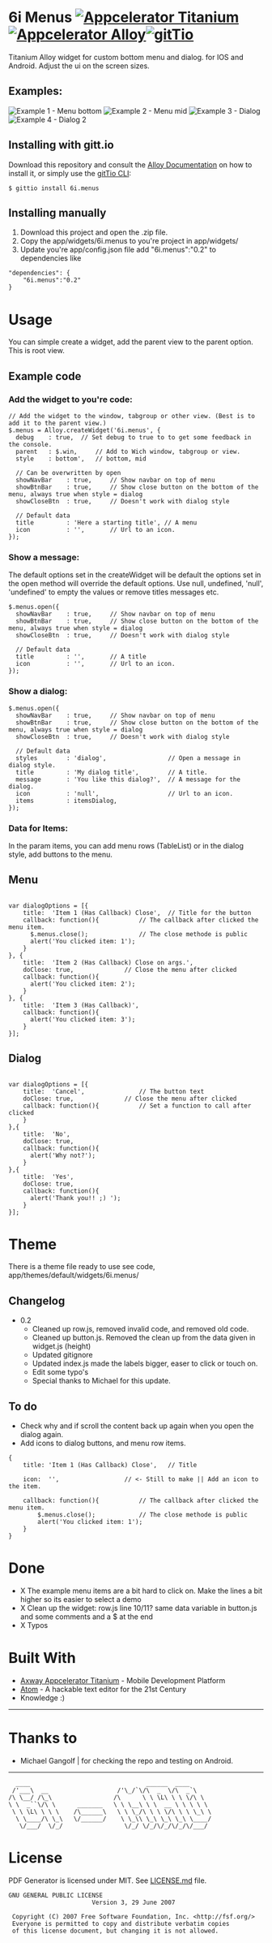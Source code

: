 # 6i Menus  [![Appcelerator Titanium](http://www-static.appcelerator.com/badges/titanium-git-badge-sq.png)](http://appcelerator.com/titanium/) [![Appcelerator Alloy](http://www-static.appcelerator.com/badges/alloy-git-badge-sq.png)](http://appcelerator.com/alloy/)[![gitTio](http://gitt.io/badge.svg)](http://gitt.io/component/6i.menus)

Titanium Alloy widget for custom bottom menu and dialog. for IOS and Android. Adjust the ui on the screen sizes.

## Examples:

![Example 1 - Menu bottom](https://raw.githubusercontent.com/Daargajedan/6i.menus/master/example/images/1.png)
![Example 2 - Menu mid](https://raw.githubusercontent.com/Daargajedan/6i.menus/master/example/images/2.png)
![Example 3 - Dialog](https://raw.githubusercontent.com/Daargajedan/6i.menus/master/example/images/3.png)
![Example 4 - Dialog 2](https://raw.githubusercontent.com/Daargajedan/6i.menus/master/example/images/4.png)

## Installing with gitt.io

Download this repository and consult the [Alloy Documentation](http://docs.appcelerator.com/platform/latest/#!/guide/Alloy_XML_Markup-section-35621528_AlloyXMLMarkup-ImportingWidgets) on how to install it, or simply use the [gitTio CLI](http://gitt.io/cli):

```
$ gittio install 6i.menus
```

## Installing manually

1. Download this project and open the .zip file.
2. Copy the app/widgets/6i.menus to you're project in app/widgets/
3. Update you're app/config.json file add "6i.menus":"0.2" to dependencies like
```
"dependencies": {
	"6i.menus":"0.2"
}
```

# Usage
You can simple create a widget, add the parent view to the parent option. This is root view.

## Example code

### Add the widget to you're code:
```
// Add the widget to the window, tabgroup or other view. (Best is to add it to the parent view.)
$.menus = Alloy.createWidget('6i.menus', {
  debug    : true,	// Set debug to true to to get some feedback in the console.
  parent   : $.win,     // Add to Wich window, tabgroup or view.
  style    : bottom',	// bottom, mid

  // Can be overwritten by open
  showNavBar    : true,     // Show navbar on top of menu
  showBtnBar    : true,     // Show close button on the bottom of the menu, always true when style = dialog
  showCloseBtn  : true,     // Doesn't work with dialog style

  // Default data
  title         : 'Here a starting title', // A menu
  icon          : '',       // Url to an icon.
});
```

### Show a message:

The default options set in the createWidget will be default the options set in the open method will override the default options.
Use null, undefined, 'null', 'undefined' to empty the values or remove titles messages etc.

```
$.menus.open({
  showNavBar    : true,     // Show navbar on top of menu
  showBtnBar    : true,     // Show close button on the bottom of the menu, always true when style = dialog
  showCloseBtn  : true,     // Doesn't work with dialog style

  // Default data
  title         : '',       // A title
  icon          : '',       // Url to an icon.
});
```

### Show a dialog:

```
$.menus.open({
  showNavBar    : true,     // Show navbar on top of menu
  showBtnBar    : true,     // Show close button on the bottom of the menu, always true when style = dialog
  showCloseBtn  : true,     // Doesn't work with dialog style

  // Default data
  styles        : 'dialog',                 // Open a message in dialog style.
  title         : 'My dialog title',        // A title.
  message       : 'You like this dialog?',  // A message for the dialog.
  icon          : 'null',                   // Url to an icon.
  items         : itemsDialog,
});
```

### Data for Items:
In the param items, you can add menu rows (TableList) or in the dialog style, add buttons to the menu.

## Menu
```

var dialogOptions = [{
    title:  'Item 1 (Has Callback) Close',	// Title for the button
    callback: function(){			// The callback after clicked the menu item.
      $.menus.close();				// The close methode is public
      alert('You clicked item: 1');
    }
}, {
    title:  'Item 2 (Has Callback) Close on args.',
    doClose: true,				// Close the menu after clicked
    callback: function(){
      alert('You clicked item: 2');
    }
}, {
    title:  'Item 3 (Has Callback)',
    callback: function(){
      alert('You clicked item: 3');
    }
}];

```

## Dialog
```

var dialogOptions = [{
    title:  'Cancel',				// The button text
    doClose: true,				// Close the menu after clicked
    callback: function(){ 			// Set a function to call after clicked
    }
},{
    title:  'No',
    doClose: true,
    callback: function(){
      alert('Why not?');
    }
},{
    title:  'Yes',
    doClose: true,
    callback: function(){
      alert('Thank you!! ;) ');
    }
}];

```


# Theme
There is a theme file ready to use see code, app/themes/default/widgets/6i.menus/

## Changelog

- 0.2
	- Cleaned up row.js, removed invalid code, and removed old code.
	- Cleaned up button.js. Removed the clean up from the data given in widget.js (height)
	- Updated gitignore
	- Updated index.js made the labels bigger, easer to click or touch on.
	- Edit some typo's
	- Special thanks to Michael for this update.

## To do

- Check why and if scroll the content back up again when you open the dialog again.
- Add icons to dialog buttons, and menu row items.
```
{
    title: 'Item 1 (Has Callback) Close',	// Title

    icon:  '',					// <- Still to make || Add an icon to the item.

    callback: function(){			// The callback after clicked the menu item.
        $.menus.close();			// The close methode is public
        alert('You clicked item: 1');
    }
}
```

# Done
- X The example menu items are a bit hard to click on. Make the lines a bit higher so its easier to select a demo
- X Clean up the widget: row.js line 10/11? same data variable in button.js and some comments and a $ at the end
- X Typos

# Built With

* [Axway Appcelerator Titanium](https://www.appcelerator.com/) - Mobile Development Platform
* [Atom](https://atom.io/) - A hackable text editor for the 21st Century
* Knowledge :)

____

# Thanks to

- Michael Gangolf | for checking the repo and testing on Android.

____

```
  ____                                ______  ____
 /'___\  __                   /'\_/`\/\  _  \/\  _`\
/\ \__/ /\_\                 /\      \ \ \L\ \ \ \/\ \
\ \  _``\/\ \      _______   \ \ \__\ \ \  __ \ \ \ \ \
 \ \ \L\ \ \ \    /\______\   \ \ \_/\ \ \ \/\ \ \ \_\ \
  \ \____/\ \_\   \/______/    \ \_\\ \_\ \_\ \_\ \____/
   \/___/  \/_/                 \/_/ \/_/\/_/\/_/\/___/
```

# License

PDF Generator is licensed under MIT.
See [LICENSE.md](LICENSE.md) file.

```
GNU GENERAL PUBLIC LICENSE
                       Version 3, 29 June 2007

 Copyright (C) 2007 Free Software Foundation, Inc. <http://fsf.org/>
 Everyone is permitted to copy and distribute verbatim copies
 of this license document, but changing it is not allowed.
```
